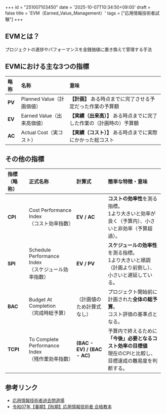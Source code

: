 +++
id = "251007103450"
date = '2025-10-07T10:34:50+09:00'
draft = false
title = 'EVM（Earned_Value_Management）'
tags = ["応用情報技術者試験"]
+++
## EVMとは？

プロジェクトの進捗やパフォーマンスを金銭価値に置き換えて管理する手法

## EVMにおける主な3つの指標

| 略称 | 名称 | 意味 |
| :--- | :--- | :--- |
| **PV** | Planned Value（計画価値） | **【計画】** ある時点までに完了させる予定だった作業の予算額 |
| **EV** | Earned Value（出来高価値） | **【実績（出来高）】** ある時点までに完了した作業の（計画時の）予算額 |
| **AC** | Actual Cost（実コスト） | **【実績（コスト）】** ある時点までに実際にかかった総コスト |

## その他の指標

| 指標（略称） | 正式名称 | 計算式 | 簡単な特徴・意味 |
| :--- | :--- | :--- | :--- |
| **CPI** | Cost Performance Index<br>（コスト効率指数） | **EV / AC** | **コストの効率性**を測る指標。<br>1より大きいと効率が良く（予算内）、小さいと非効率（予算超過）。 |
| **SPI** | Schedule Performance Index<br>（スケジュール効率指数） | **EV / PV** | **スケジュールの効率性**を測る指標。<br>1より大きいと順調（計画より前倒し）、小さいと遅延している。 |
| **BAC** | Budget At Completion<br>（完成時総予算） | （計画値のため計算式なし） | プロジェクト開始前に計画された**全体の総予算**。<br>コスト評価の基準点となる。 |
| **TCPI** | To Complete Performance Index<br>（残作業効率指数） | **(BAC - EV) / (BAC - AC)** | 予算内で終えるために **「今後」必要となるコスト効率の目標値** <br>現在のCPIと比較し、目標達成の難易度を判断する。 |

## 参考リンク

- [応用情報技術者過去問道場](https://www.ap-siken.com/apkakomon.php)
- [令和07年【春期】【⁠秋期】応用情報技術者 合格教本](https://gihyo.jp/book/2024/978-4-297-14620-7)
